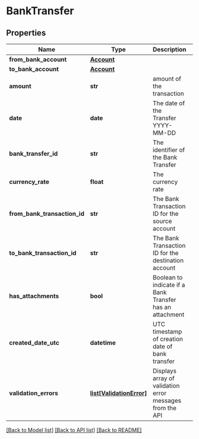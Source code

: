 # BankTransfer

## Properties
Name | Type | Description | Notes
------------ | ------------- | ------------- | -------------
**from_bank_account** | [**Account**](Account.md) |  | 
**to_bank_account** | [**Account**](Account.md) |  | 
**amount** | **str** | amount of the transaction | 
**date** | **date** | The date of the Transfer YYYY-MM-DD | [optional] 
**bank_transfer_id** | **str** | The identifier of the Bank Transfer | [optional] 
**currency_rate** | **float** | The currency rate | [optional] 
**from_bank_transaction_id** | **str** | The Bank Transaction ID for the source account | [optional] 
**to_bank_transaction_id** | **str** | The Bank Transaction ID for the destination account | [optional] 
**has_attachments** | **bool** | Boolean to indicate if a Bank Transfer has an attachment | [optional] 
**created_date_utc** | **datetime** | UTC timestamp of creation date of bank transfer | [optional] 
**validation_errors** | [**list[ValidationError]**](ValidationError.md) | Displays array of validation error messages from the API | [optional] 

[[Back to Model list]](../README.md#documentation-for-models) [[Back to API list]](../README.md#documentation-for-api-endpoints) [[Back to README]](../README.md)


